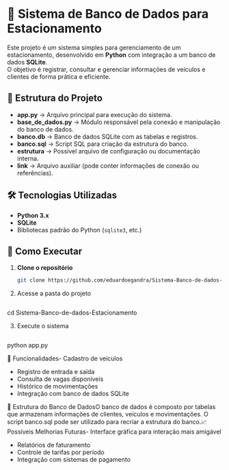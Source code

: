 # 🚗 Sistema de Banco de Dados para Estacionamento

Este projeto é um sistema simples para gerenciamento de um estacionamento, desenvolvido em **Python** com integração a um banco de dados **SQLite**.  
O objetivo é registrar, consultar e gerenciar informações de veículos e clientes de forma prática e eficiente.

## 📂 Estrutura do Projeto

- **app.py** → Arquivo principal para execução do sistema.
- **base_de_dados.py** → Módulo responsável pela conexão e manipulação do banco de dados.
- **banco.db** → Banco de dados SQLite com as tabelas e registros.
- **banco.sql** → Script SQL para criação da estrutura do banco.
- **estrutura** → Possível arquivo de configuração ou documentação interna.
- **link** → Arquivo auxiliar (pode conter informações de conexão ou referências).

## 🛠 Tecnologias Utilizadas

- **Python 3.x**
- **SQLite**
- Bibliotecas padrão do Python (`sqlite3`, etc.)

## 🚀 Como Executar

1. **Clone o repositório**
   ```bash
   git clone https://github.com/eduardoegandra/Sistema-Banco-de-dados-Estacionamento.git
2. Acesse a pasta do projeto
   ```bash
cd Sistema-Banco-de-dados-Estacionamento

3. Execute o sistema
   ```bash
python app.py

📌 Funcionalidades- Cadastro de veículos
- Registro de entrada e saída
- Consulta de vagas disponíveis
- Histórico de movimentações
- Integração com banco de dados SQLite

📄 Estrutura do Banco de DadosO banco de dados é composto por tabelas que armazenam informações de clientes, veículos e movimentações.
O script banco.sql pode ser utilizado para recriar a estrutura do banco.📈 Possíveis Melhorias Futuras- Interface gráfica para interação mais amigável
- Relatórios de faturamento
- Controle de tarifas por período
- Integração com sistemas de pagamento


